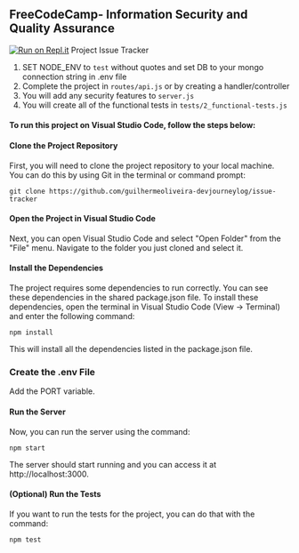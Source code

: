 **FreeCodeCamp**- Information Security and Quality Assurance
------
[![Run on Repl.it](https://repl.it/badge/github/freeCodeCamp/boilerplate-project-issuetracker)](https://repl.it/github/freeCodeCamp/boilerplate-project-issuetracker)
Project Issue Tracker

1) SET NODE_ENV to `test` without quotes and set DB to your mongo connection string in .env file
2) Complete the project in `routes/api.js` or by creating a handler/controller
3) You will add any security features to `server.js`
4) You will create all of the functional tests in `tests/2_functional-tests.js`

#### To run this project on Visual Studio Code, follow the steps below:

#### Clone the Project Repository
First, you will need to clone the project repository to your local machine. You can do this by using Git in the terminal or command prompt:

```git clone https://github.com/guilhermeoliveira-devjourneylog/issue-tracker```

#### Open the Project in Visual Studio Code
Next, you can open Visual Studio Code and select "Open Folder" from the "File" menu. Navigate to the folder you just cloned and select it.

#### Install the Dependencies
The project requires some dependencies to run correctly. You can see these dependencies in the shared package.json file. To install these dependencies, open the terminal in Visual Studio Code (View -> Terminal) and enter the following command:

```npm install```

This will install all the dependencies listed in the package.json file.

### Create the .env File
Add the PORT variable.


#### Run the Server
Now, you can run the server using the command:

```npm start```

The server should start running and you can access it at http://localhost:3000.

#### (Optional) Run the Tests
If you want to run the tests for the project, you can do that with the command:

```npm test```

